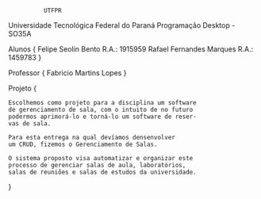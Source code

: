               UTFPR
Universidade Tecnológica Federal do Paraná
        Programação Desktop - SO35A

Alunos {
    Felipe Seolin Bento         R.A.: 1915959
    Rafael Fernandes Marques    R.A.: 1459783
}

Professor {
    Fabricio Martins Lopes
}

Projeto {

    Escolhemos como projeto para a disciplina um software
    de gerenciamento de sala, com o intuito de no futuro
    podermos aprimorá-lo e torná-lo um software de reser-
    vas de sala.
    
    Para esta entrega na qual devíamos densenvolver
    um CRUD, fizemos o Gerenciamento de Salas.
   
    O sistema proposto visa automatizar e organizar este 
    processo de gerenciar salas de aula, laboratórios, 
    salas de reuniões e salas de estudos da universidade. 
}
